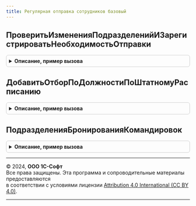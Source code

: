 ```yaml
---
title: Регулярная отправка сотрудников базовый
---
```



## ПроверитьИзмененияПодразделенийИЗарегистрироватьНеобходимостьОтправки
<details style="margin: 1em 0; padding: 0.5em; border: 1px solid #ccc; border-radius: 6px;">

<summary style="font-weight: bold; cursor: pointer;">Описание, пример вызова</summary>

```bsl

Процедура ПроверитьИзмененияПодразделенийИЗарегистрироватьНеобходимостьОтправки(СистемаБронирования, Экспорт
```

Пример вызова
```bsl
РегулярнаяОтправкаСотрудниковБазовый.ПроверитьИзмененияПодразделенийИЗарегистрироватьНеобходимостьОтправки(СистемаБронирования, );
```
</details>

## ДобавитьОтборПоДолжностиПоШтатномуРасписанию
<details style="margin: 1em 0; padding: 0.5em; border: 1px solid #ccc; border-radius: 6px;">

<summary style="font-weight: bold; cursor: pointer;">Описание, пример вызова</summary>

```bsl

Процедура ДобавитьОтборПоДолжностиПоШтатномуРасписанию(Параметры, СписокПодразделений) Экспорт
```

Пример вызова
```bsl
РегулярнаяОтправкаСотрудниковБазовый.ДобавитьОтборПоДолжностиПоШтатномуРасписанию(Параметры, СписокПодразделений) 
```
</details>

## ПодразделенияБронированияКомандировок
<details style="margin: 1em 0; padding: 0.5em; border: 1px solid #ccc; border-radius: 6px;">

<summary style="font-weight: bold; cursor: pointer;">Описание, пример вызова</summary>

```bsl

Функция ПодразделенияБронированияКомандировок(СистемаБронирования) Экспорт
```

Пример вызова
```bsl
Результат = РегулярнаяОтправкаСотрудниковБазовый.ПодразделенияБронированияКомандировок(СистемаБронирования) 
```
</details>

---

© 2024, **ООО 1С-Софт**  
Все права защищены. Эта программа и сопроводительные материалы предоставляются  
в соответствии с условиями лицензии [Attribution 4.0 International (CC BY 4.0)](https://creativecommons.org/licenses/by/4.0/legalcode).

---

